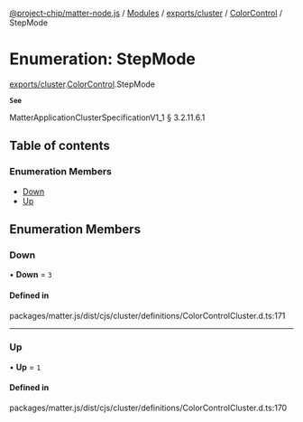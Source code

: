 [@project-chip/matter-node.js](../README.md) / [Modules](../modules.md) / [exports/cluster](../modules/exports_cluster.md) / [ColorControl](../modules/exports_cluster.ColorControl.md) / StepMode

# Enumeration: StepMode

[exports/cluster](../modules/exports_cluster.md).[ColorControl](../modules/exports_cluster.ColorControl.md).StepMode

**`See`**

MatterApplicationClusterSpecificationV1_1 § 3.2.11.6.1

## Table of contents

### Enumeration Members

- [Down](exports_cluster.ColorControl.StepMode.md#down)
- [Up](exports_cluster.ColorControl.StepMode.md#up)

## Enumeration Members

### Down

• **Down** = ``3``

#### Defined in

packages/matter.js/dist/cjs/cluster/definitions/ColorControlCluster.d.ts:171

___

### Up

• **Up** = ``1``

#### Defined in

packages/matter.js/dist/cjs/cluster/definitions/ColorControlCluster.d.ts:170
